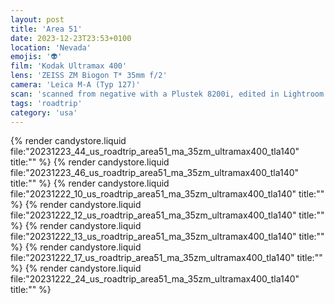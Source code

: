 ```yaml
---
layout: post
title: 'Area 51'
date: 2023-12-23T23:53+0100
location: 'Nevada'
emojis: '👽'
film: 'Kodak Ultramax 400'
lens: 'ZEISS ZM Biogon T* 35mm f/2'
camera: 'Leica M-A (Typ 127)'
scan: 'scanned from negative with a Plustek 8200i, edited in Lightroom'
tags: 'roadtrip'
category: 'usa'
---
```


{% render candystore.liquid file:"20231223_44_us_roadtrip_area51_ma_35zm_ultramax400_tla140" title:"" %}
{% render candystore.liquid file:"20231223_46_us_roadtrip_area51_ma_35zm_ultramax400_tla140" title:"" %}
{% render candystore.liquid file:"20231222_10_us_roadtrip_area51_ma_35zm_ultramax400_tla140" title:"" %}
{% render candystore.liquid file:"20231222_12_us_roadtrip_area51_ma_35zm_ultramax400_tla140" title:"" %}
{% render candystore.liquid file:"20231222_13_us_roadtrip_area51_ma_35zm_ultramax400_tla140" title:"" %}
{% render candystore.liquid file:"20231222_17_us_roadtrip_area51_ma_35zm_ultramax400_tla140" title:"" %}
{% render candystore.liquid file:"20231222_24_us_roadtrip_area51_ma_35zm_ultramax400_tla140" title:"" %}